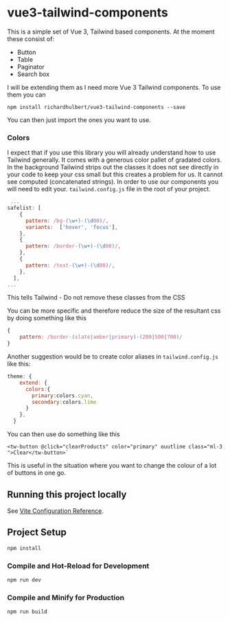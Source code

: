 # vue3-tailwind-components
This is a simple set of Vue 3, Tailwind based components. At the moment these consist of:
* Button
* Table
* Paginator
* Search box


I will be extending them as I need more Vue 3 Tailwind components. To use them you can 

```shell
npm install richardhulbert/vue3-tailwind-components --save
```
You can then just import the ones you want to use.

### Colors
I expect that if you use this library you will already understand how to use Tailwind generally. It comes with a generous 
color pallet of gradated colors. In the background Tailwind strips out the classes it does not see directly in your code to keep your css small
but this creates a problem for us. It cannot see computed (concatenated strings). In order to use our components you will need to edit your.
`tailwind.config.js` file in the root of your project.

```javascript
 ...
safelist: [
    {
      pattern: /bg-(\w+)-(\d00)/,
      variants:  ['hover', 'focus'],
    },
    {
      pattern: /border-(\w+)-(\d00)/,
    },
    {
      pattern: /text-(\w+)-(\d00)/,
    },
  ],
...
```
This tells Tailwind - Do not remove these classes from the CSS

You can be more specific and therefore reduce the size of the resultant css by doing something like this

```javascript
{
    pattern: /border-(slate|amber|primary)-(200|500|700)/
}
```
Another suggestion would be to create color aliases in `tailwind.config.js` like this:

```javascript
theme: {
    extend: {
      colors:{
        primary:colors.cyan,
        secondary:colors.lime
      }
    },
  }

```

You can then use do something like this 
```vue
<tw-button @click="clearProducts" color="primary" ouutline class="ml-3 ">Clear</tw-button>`
```
This is useful in the situation where you want to change the colour of a lot of buttons in one go.




## Running this project locally

See [Vite Configuration Reference](https://vitejs.dev/config/).

## Project Setup

```sh
npm install
```

### Compile and Hot-Reload for Development

```sh
npm run dev
```

### Compile and Minify for Production

```sh
npm run build
```
